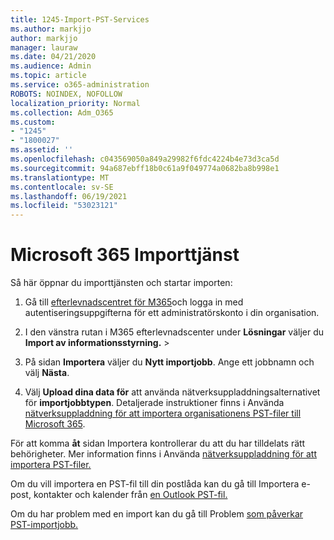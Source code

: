 ```yaml
---
title: 1245-Import-PST-Services
ms.author: markjjo
author: markjjo
manager: lauraw
ms.date: 04/21/2020
ms.audience: Admin
ms.topic: article
ms.service: o365-administration
ROBOTS: NOINDEX, NOFOLLOW
localization_priority: Normal
ms.collection: Adm_O365
ms.custom:
- "1245"
- "1800027"
ms.assetid: ''
ms.openlocfilehash: c043569050a849a29982f6fdc4224b4e73d3ca5d
ms.sourcegitcommit: 94a687ebff18b0c61a9f049774a0682ba8b998e1
ms.translationtype: MT
ms.contentlocale: sv-SE
ms.lasthandoff: 06/19/2021
ms.locfileid: "53023121"
---
```

# <a name="microsoft-365-import-service"></a>Microsoft 365 Importtjänst

Så här öppnar du importtjänsten och startar importen:

1. Gå till [efterlevnadscentret för M365](https://compliance.microsoft.com/)och logga in med autentiseringsuppgifterna för ett administratörskonto i din organisation.

1. I den vänstra rutan i M365 efterlevnadscenter under **Lösningar** väljer du **Import av informationsstyrning.**  >  

1. På sidan **Importera** väljer du **Nytt importjobb**. Ange ett jobbnamn och välj **Nästa**.

1. Välj **Upload dina data för** att använda nätverksuppladdningsalternativet för **importjobbtypen**. Detaljerade instruktioner finns i Använda [nätverksuppladdning för att importera organisationens PST-filer till Microsoft 365](/compliance/use-network-upload-to-import-pst-files).

För att komma **åt** sidan Importera kontrollerar du att du har tilldelats rätt behörigheter. Mer information finns i Använda [nätverksuppladdning för att importera PST-filer.](/microsoft-365/compliance/importing-pst-files-to-office-365#using-network-upload-to-import-pst-files)

Om du vill importera en PST-fil till din postlåda kan du gå till Importera e-post, kontakter och kalender från [en Outlook PST-fil.](https://support.office.com/article/import-email-contacts-and-calendar-from-an-outlook-pst-file-431a8e9a-f99f-4d5f-ae48-ded54b3440ac)

Om du har problem med en import kan du gå till Problem [som påverkar PST-importjobb.](/office365/troubleshoot/pst-import-service/issues-with-pst-import-job)


